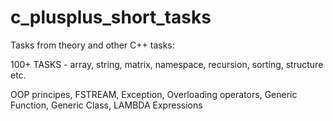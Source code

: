 # c_plusplus_short_tasks
Tasks from theory and other C++ tasks:

100+ TASKS - array, string, matrix, namespace, recursion, sorting, structure etc.

OOP principes, FSTREAM, Exception, Overloading operators, Generic Function, Generic Class, LAMBDA Expressions
